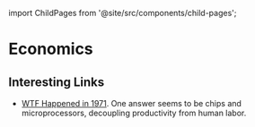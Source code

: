 import ChildPages from '@site/src/components/child-pages';

# Economics

## Interesting Links

- [WTF Happened in 1971](https://wtfhappenedin1971.com/). One answer seems to be chips and microprocessors, decoupling productivity from human labor.
